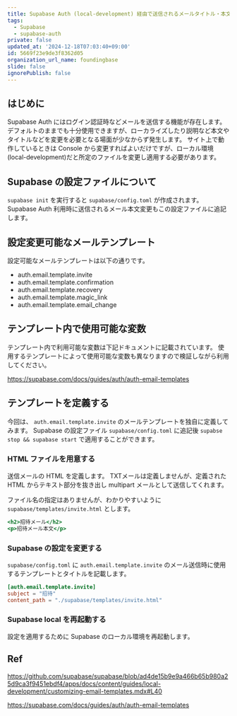 ```yaml
---
title: Supabase Auth (local-development) 経由で送信されるメールタイトル・本文を変更する
tags:
  - Supabase
  - supabase-auth
private: false
updated_at: '2024-12-18T07:03:40+09:00'
id: 5669f23e9de3f8362d05
organization_url_name: foundingbase
slide: false
ignorePublish: false
---
```


## はじめに

Supabase Auth にはログイン認証時などメールを送信する機能が存在します。
デフォルトのままでも十分使用できますが、ローカライズしたり説明など本文やタイトルなどを変更を必要となる場面が少なからず発生します。
サイト上で動作しているときは Console から変更すればよいだけですが、ローカル環境(local-development)だと所定のファイルを変更し適用する必要があります。

## Supabase の設定ファイルについて

`supabase init` を実行すると `supabase/config.toml` が作成されます。
Supabase Auth 利用時に送信されるメール本文変更もこの設定ファイルに追記します。

## 設定変更可能なメールテンプレート

設定可能なメールテンプレートは以下の通りです。

- auth.email.template.invite
- auth.email.template.confirmation
- auth.email.template.recovery
- auth.email.template.magic_link
- auth.email.template.email_change

## テンプレート内で使用可能な変数

テンプレート内で利用可能な変数は下記ドキュメントに記載されています。
使用するテンプレートによって使用可能な変数も異なりますので検証しながら利用してください。

https://supabase.com/docs/guides/auth/auth-email-templates

## テンプレートを定義する

今回は、 `auth.email.template.invite` のメールテンプレートを独自に定義してみます。
Supabase の設定ファイル `supabase/config.toml` に追記後 `supabse stop && supabase start` で適用することができます。

### HTML ファイルを用意する

送信メールの HTML を定義します。
TXTメールは定義しませんが、定義された HTML からテキスト部分を抜き出し multipart メールとして送信してくれます。

ファイル名の指定はありませんが、わかりやすいように `supabase/templates/invite.html` とします。

```html:supabase/templates/invite.html
<h2>招待メール</h2>
<p>招待メール本文</p>
```

### Supabase の設定を変更する

`supabase/config.toml` に `auth.email.template.invite` のメール送信時に使用するテンプレートとタイトルを記載します。

```toml
[auth.email.template.invite]
subject = "招待"
content_path = "./supabase/templates/invite.html"
```

### Supabase local を再起動する

設定を適用するために Supabase のローカル環境を再起動します。

## Ref

https://github.com/supabase/supabase/blob/ad4de15b9e9a466b65b980a25d9ca3f9451ebdf4/apps/docs/content/guides/local-development/customizing-email-templates.mdx#L40

https://supabase.com/docs/guides/auth/auth-email-templates
